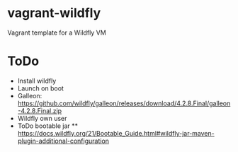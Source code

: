 # vagrant-wildfly
Vagrant template for a Wildfly VM


# ToDo

* Install wildfly
* Launch on boot
* Galleon: https://github.com/wildfly/galleon/releases/download/4.2.8.Final/galleon-4.2.8.Final.zip
* Wildfly own user
* ToDo bootable jar
** https://docs.wildfly.org/21/Bootable_Guide.html#wildfly-jar-maven-plugin-additional-configuration
